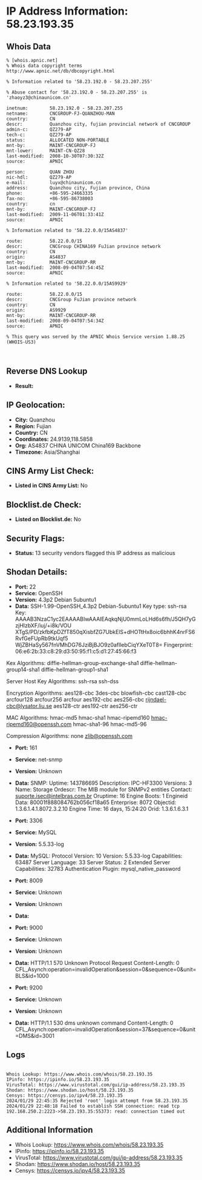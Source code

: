 # IP Address Information: 58.23.193.35

## Whois Data
```
% [whois.apnic.net]
% Whois data copyright terms    http://www.apnic.net/db/dbcopyright.html

% Information related to '58.23.192.0 - 58.23.207.255'

% Abuse contact for '58.23.192.0 - 58.23.207.255' is 'zhaoyz3@chinaunicom.cn'

inetnum:        58.23.192.0 - 58.23.207.255
netname:        CNCGROUP-FJ-QUANZHOU-MAN
country:        CN
descr:          Quanzhou city, fujian provincial network of CNCGROUP
admin-c:        QZ279-AP
tech-c:         QZ279-AP
status:         ALLOCATED NON-PORTABLE
mnt-by:         MAINT-CNCGROUP-FJ
mnt-lower:      MAINT-CN-QZ28
last-modified:  2008-10-30T07:30:32Z
source:         APNIC

person:         QUAN ZHOU
nic-hdl:        QZ279-AP
e-mail:         luyx@chinaunicom.cn
address:        Quanzhou city, Fujian province, China
phone:          +86-595-24663335
fax-no:         +86-595-86738003
country:        cn
mnt-by:         MAINT-CNCGROUP-FJ
last-modified:  2009-11-06T01:33:41Z
source:         APNIC

% Information related to '58.22.0.0/15AS4837'

route:          58.22.0.0/15
descr:          CNCGroup CHINA169 FuJian province network
country:        CN
origin:         AS4837
mnt-by:         MAINT-CNCGROUP-RR
last-modified:  2008-09-04T07:54:45Z
source:         APNIC

% Information related to '58.22.0.0/15AS9929'

route:          58.22.0.0/15
descr:          CNCGroup FuJian province network
country:        CN
origin:         AS9929
mnt-by:         MAINT-CNCGROUP-RR
last-modified:  2008-09-04T07:54:34Z
source:         APNIC

% This query was served by the APNIC Whois Service version 1.88.25 (WHOIS-US3)



```
## Reverse DNS Lookup
- **Result:** 

## IP Geolocation:
- **City:** Quanzhou
- **Region:** Fujian
- **Country:** CN
- **Coordinates:** 24.9139,118.5858
- **Org:** AS4837 CHINA UNICOM China169 Backbone
- **Timezone:** Asia/Shanghai

## CINS Army List Check:
- **Listed in CINS Army List:** 
No

## Blocklist.de Check:
- **Listed on Blocklist.de:** 
No

## Security Flags:
- **Status:** 13 security vendors flagged this IP address as malicious

## Shodan Details:
- **Port:** 22
- **Service:** OpenSSH
- **Version:** 4.3p2 Debian 5ubuntu1
- **Data:** SSH-1.99-OpenSSH_4.3p2 Debian-5ubuntu1
Key type: ssh-rsa
Key: AAAAB3NzaC1yc2EAAAABIwAAAIEAqkqNjU0mmLoLHd6s6fh/J5QH7yGzjHlzbXF/iuj/+i8k/VOU
XTgS/PD/zkfbKpDZfT850qXisbfZG7UbkElS+dHOTtHx8oic6bhhK4nrFS6RvfGeFUpRb9tkUqf5
WjZBHaSy567fnVMhDG76JziBjBJO9z0afllebCiqYXeT0T8=
Fingerprint: 06:e6:2b:33:c8:29:d3:50:95:f1:c5:d1:27:45:66:f3

Kex Algorithms:
	diffie-hellman-group-exchange-sha1
	diffie-hellman-group14-sha1
	diffie-hellman-group1-sha1

Server Host Key Algorithms:
	ssh-rsa
	ssh-dss

Encryption Algorithms:
	aes128-cbc
	3des-cbc
	blowfish-cbc
	cast128-cbc
	arcfour128
	arcfour256
	arcfour
	aes192-cbc
	aes256-cbc
	rijndael-cbc@lysator.liu.se
	aes128-ctr
	aes192-ctr
	aes256-ctr

MAC Algorithms:
	hmac-md5
	hmac-sha1
	hmac-ripemd160
	hmac-ripemd160@openssh.com
	hmac-sha1-96
	hmac-md5-96

Compression Algorithms:
	none
	zlib@openssh.com


- **Port:** 161
- **Service:** net-snmp
- **Version:** Unknown
- **Data:** SNMP:
  Uptime: 143786695
  Description: IPC-HF3300
  Versions:
    3
  Name: Storage
  Ordescr: The MIB module for SNMPv2 entities
  Contact: suporte.isec@intelbras.com.br
  Oruptime: 16
  Engine Boots: 1
  Engineid Data: 80001f888084762b056cf18a65
  Enterprise: 8072
  Objectid: 1.3.6.1.4.1.8072.3.2.10
  Engine Time: 16 days, 15:24:20
  Orid: 1.3.6.1.6.3.1

- **Port:** 3306
- **Service:** MySQL
- **Version:** 5.5.33-log
- **Data:** MySQL:
  Protocol Version: 10
  Version: 5.5.33-log
  Capabilities: 63487
  Server Language: 33
  Server Status: 2
  Extended Server Capabilities: 32783
  Authentication Plugin: mysql_native_password

- **Port:** 8009
- **Service:** Unknown
- **Version:** Unknown
- **Data:** 

- **Port:** 9000
- **Service:** Unknown
- **Version:** Unknown
- **Data:** HTTP/1.1 570 Unknown Protocol Request
Content-Length: 0
CFL_Asynch:operation=invalidOperation&session=0&sequence=0&unit=BLS&id=1000



- **Port:** 9200
- **Service:** Unknown
- **Version:** Unknown
- **Data:** HTTP/1.1 530 dms unknown command
Content-Length: 0
CFL_Asynch:operation=invalidOperation&session=37&sequence=0&unit=DMS&id=3001



## Logs
```

Whois Lookup: https://www.whois.com/whois/58.23.193.35
IPinfo: https://ipinfo.io/58.23.193.35
VirusTotal: https://www.virustotal.com/gui/ip-address/58.23.193.35
Shodan: https://www.shodan.io/host/58.23.193.35
Censys: https://censys.io/ipv4/58.23.193.35
2024/01/29 22:45:35 Rejected 'root' login attempt from 58.23.193.35
2024/01/29 22:48:18 Failed to establish SSH connection: read tcp 192.168.250.2:2223->58.23.193.35:55373: read: connection timed out

```
## Additional Information
- Whois Lookup: https://www.whois.com/whois/58.23.193.35
- IPinfo: https://ipinfo.io/58.23.193.35
- VirusTotal: https://www.virustotal.com/gui/ip-address/58.23.193.35
- Shodan: https://www.shodan.io/host/58.23.193.35
- Censys: https://censys.io/ipv4/58.23.193.35

